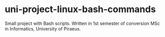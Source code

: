 # uni-project-linux-bash-commands
Small project with Bash scripts. Written in 1st semester of conversion MSc in Informatics, University of Piraeus.
